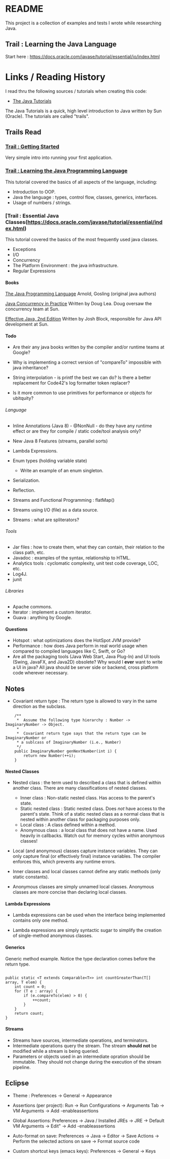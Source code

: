 # README #

This project is a collection of examples and tests I wrote while researching
Java.

## Trail : Learning the Java Language ##

Start here :
https://docs.oracle.com/javase/tutorial/essential/io/index.html

# Links / Reading History #

I read thru the following sources / tutorials when creating this code:

* [The Java Tutorials](https://docs.oracle.com/javase/tutorial/index.html)

The Java Tutorials is a quick, high level introduction to Java written by Sun (Oracle). The tutorials are called "trails".

## Trails Read ##

### [Trail : Getting Started](https://docs.oracle.com/javase/tutorial/getStarted/index.html) ###

Very simple intro into running your first application.

### [Trail : Learning the Java Programming Language](https://docs.oracle.com/javase/tutorial/java/TOC.html) ###

This tutorial covered the basics of all aspects of the language, including:
  * Introduction to OOP.
  * Java the language : types, control flow, classes, generics, interfaces.
  * Usage of numbers / strings.

### [Trail : Essential Java Classes(https://docs.oracle.com/javase/tutorial/essential/index.html) ###

This tutorial covered the basics of the most frequently used java classes.
  * Exceptions
  * I/O
  * Concurrency
  * The Platform Environment : the java infrastructure.
  * Regular Expressions

#### Books ####

[The Java Programming Language](http://www.amazon.com/The-Java-Programming-Language-Edition/dp/0321349806)
Arnold, Gosling (original java authors)

[Java Concurrency in Practice](http://www.amazon.com/Java-Concurrency-Practice-Brian-Goetz/dp/0321349601)
Written by Doug Lea. Doug oversaw the concurrency team at Sun.

[Effective Java, 2nd Edition](http://www.amazon.com/Effective-Java-Edition-Joshua-Bloch/dp/0321356683)
Written by Josh Block, responsible for Java API development at Sun.


#### Todo ####

* Are their any java books written by the compiler and/or runtime teams at Google?
* Why is implementing a correct version of "compareTo" impossible with java inheritance?
* String interpolation - is printf the best we can do? Is there a better
  replacement for Code42's log formatter token replacer?

* Is it more common to use primitives for performance or objects for ubitquity?




###### Language ######

* Inline Annotations (Java 8) - @NonNull - do they have any runtime effect or are they for compile / static code/tool analysis only?
* New Java 8 Features (streams, parallel sorts)

* Lambda Expressions.

* Enum types (holding variable state)
	* Write an example of an enum singleton.

* Serialization.
* Reflection.

* Streams and Functional Programming : flatMap()
* Streams using I/O (file) as a data source.
* Streams : what are spliterators?


###### Tools ######

* Jar files : how to create them, what they can contain, their relation to the class path, etc.
* Javadoc : examples of the syntax, relationship to HTML.
* Analytics tools : cyclomatic complexity, unit test code coverage, LOC, etc.
* Log4J.
* junit


###### Libraries ######

* Apache commons.
* Iterator : implement a custom iterator.
* Guava : anything by Google.

#### Questions ####
* Hotspot : what optimizations does the HotSpot JVM provide?
* Performance : how does Java perform in real world usage when compared to compiled languages like C, Swift, or Go?
* Are all the packaging tools (Java Web Start, Java Plug-In) and UI tools (Swing, JavaFX, and Java2D) obsolete?
  Why would I **ever** want to write a UI in java? All java should be server side or backend, cross platform code
  wherever necessary.

## Notes ##

* Covariant return type : The return type is allowed to vary in the same direction as the subclass.

```
    /**
     *  Assume the following type hierarchy : Number -> ImaginaryNumber -> Object.
     *
     *  Covariant return type says that the return type can be ImaginaryNumber or
     * a sublcass of ImaginaryNumber (i.e., Number)
     */
    public ImaginaryNumber genNextNumber(int i) {
        return new Number(++i);
    }
```

#### Nested Classes ####
* Nested class : the term used to described a class that is defined within another class. There are many classifications of nested classes.

    * Inner class : Non-static nested class. Has access to the parent's state.
    * Static nested class : Static nested class.  Does *not* have access to the parent's state. Think of a static
    nested class as a normal class that is nested within another class for packaging purposes only.
    * Local class : A class defined within a method.
    * Anonymous class : a local class that does not have a name. Used heavily in callbacks. Watch out for memory
    cycles within anonymous classes!

* Local (and anonymous) classes capture instance variables. They can only capture final (or effectively final) instance
 variables. The compiler enforces this, which prevents any runtime errors.

* Inner classes and local classes cannot define any static methods (only static constants).

* Anonymous classes are simply unnamed local classes. Anonymous classes are more concise than declaring local classes.

#### Lambda Expressions ####

* Lambda expressions can be used when the interface being implemented contains only one method.

* Lambda expressions are simply syntactic sugar to simplify the creation of single-method anonymous classes.

#### Generics ####

Generic method example. Notice the type declaration comes before the return
type.

```

public static <T extends Comparable<T>> int countGreaterThan(T[] array, T elem) {
	int count = 0;
	for (T e : array) {
		if (e.compareTo(elem) > 0) {
			++count;
		}
	}
	return count;
}

```

#### Streams ####

* Streams have sources, intermediate operations, and terminators.
* Intermediate operations query the stream. The stream **should not** be modified while a stream is being queried.
* Parameters or objects used in an intermediate opration should be immutable. They should not change during the execution of the stream pipeline.


## Eclipse

* Theme : Preferences -> General -> Appearance

* Assertions (per project):
  Run -> Run Configurations -> Arguments Tab ->
  VM Arguments -> Add -enableassertions

* Global Assertions:
  Preferences -> Java / Installed JREs -> JRE -> Default VM Arguments -> Edit" -> Add -enableassertions

* Auto-format on save:
  Preferences -> Java -> Editor -> Save Actions ->
  Perform the selected actions on save -> Format source code

* Custom shortcut keys (emacs keys):
  Preferences -> General -> Keys
